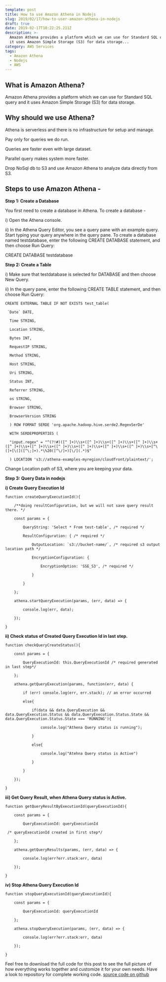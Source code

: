 ```yaml
---
template: post
title: How to use Amazon Athena in Nodejs
slug: 2019/02/17/how-to-user-amazon-athena-in-nodejs
draft: true
date: 2019-02-17T10:22:25.211Z
description: >-
  Amazon Athena provides a platform which we can use for Standard SQL query and
  it uses Amazon Simple Storage (S3) for data storage...
category: AWS Services
tags:
  - Amazon Athena
  - Nodejs
  - AWS
---
```

## **What is Amazon Athena?**

Amazon Athena provides a platform which we can use for Standard SQL query and it uses Amazon Simple Storage (S3) for data storage.



## **Why should we use Athena?**



Athena is serverless and there is no infrastructure for setup and manage.



Pay only for queries we do run.



Queries are faster even with large dataset.



Parallel query makes system more faster.



Drop NoSql db to S3 and use Amazon Athena to analyze data directly from S3.



## **Steps to use Amazon Athena -**



**Step 1: Create a Database**



You first need to create a database in Athena. To create a database -



i) Open the Athena console.



ii) In the Athena Query Editor, you see a query pane with an example query. Start typing your query anywhere in the query pane. To create a database named testdatabase, enter the following CREATE DATABASE statement, and then choose Run Query:



CREATE DATABASE testdatabase

**Step 2: Create a Table**



i) Make sure that testdatabase is selected for DATABASE and then choose New Query.



ii) In the query pane, enter the following CREATE TABLE statement, and then choose Run Query:



```
CREATE EXTERNAL TABLE IF NOT EXISTS test_table(
```

```
 `Date` DATE,
```

```
  Time STRING,
```

```
  Location STRING,
```

```
  Bytes INT,
```

```
  RequestIP STRING,
```

```
  Method STRING,
```

```
  Host STRING,
```

```
  Uri STRING,
```

```
  Status INT,
```

```
  Referrer STRING,
```

```
  os STRING,
```

```
  Browser STRING,
```

```
  BrowserVersion STRING
```

```
  ) ROW FORMAT SERDE 'org.apache.hadoop.hive.serde2.RegexSerDe'
```

```
  WITH SERDEPROPERTIES (
```

```
  "input.regex" = "^(?!#)([^ ]+)\\s+([^ ]+)\\s+([^ ]+)\\s+([^ ]+)\\s+([^ ]+)\\s+([^ ]+)\\s+([^ ]+)\\s+([^ ]+)\\s+([^ ]+)\\s+([^ ]+)\\s+[^\(]+[\(]([^\;]+).*\%20([^\/]+)[\/](.*)$"
```

```
  ) LOCATION 's3://athena-examples-myregion/cloudfront/plaintext/';
```

Change Location path of S3, where you are keeping your data.



**Step 3: Query Data in nodejs**



**i) Create Query Execution Id**

```
function createQueryExecutionId(){
```

```
    /**doing resultConfiguration, but we will not save query result there. */
```

```
    const params = {
```

```
        QueryString: 'Select * From test-table', /* required */
```

```
        ResultConfiguration: { /* required */
```

```
            OutputLocation: `s3://bucket-name/`, /* required s3 output location path */
```

```
            EncryptionConfiguration: {
```

```
                EncryptionOption: 'SSE_S3', /* required */
```

```
            }
```

```
        }
```

```
    };
```

```
    athena.startQueryExecution(params, (err, data) => {
```

```
        console.log(err, data);
```

```
    });
```

```
}
```

**ii) Check status of Created Query Execution Id in last step.**

```
function checkQueryCreateStatus(){
```

```
    const params = {
```

```
        QueryExecutionId: this.QueryExecutionId /* required generated in last step*/
```

```
    };
```

```
    athena.getQueryExecution(params, function(err, data) {
```

```
        if (err) console.log(err, err.stack); // an error occurred
```

```
        else{
```

```
            if(data && data.QueryExecution && data.QueryExecution.Status && data.QueryExecution.Status.State && data.QueryExecution.Status.State === 'RUNNING'){
```

```
                console.log("Athena Query status is running");
```

```
            }
```

```
            else{
```

```
                console.log("Atehna Query status is Active")
```

```
            }
```

```
        }
```

```
    });
```

```
}
```

**iii) Get Query Result, when Athena Query status is Active.**

```
function getQueryResultByExecutionId(queryExecutionId){
```

```
    const params = {
```

```
        QueryExecutionId: queryExecutionId
```

```
 /* queryExecutionId created in first step*/
```

```
    };
```

```
    athena.getQueryResults(params, (err, data) => {
```

```
        console.log(err?err.stack:err, data) 
```

```
    });
```

```
}
```

**iv) Stop Athena Query Execution Id**

```
function stopQueryExecutionId(queryExecutionId){
```

```
    const params = {
```

```
        QueryExecutionId: queryExecutionId
```

```
    };
```

```
    athena.stopQueryExecution(params, (err, data) => {
```

```
        console.log(err?err.stack:err, data) 
```

```
    });
```

```
}
```



Feel free to download the full code for this post to see the full picture of how everything works together and customize it for your own needs. Have a look to repository for complete working code.
[source code on github](https://github.com/pandeysoni/athena-in-nodejs)
